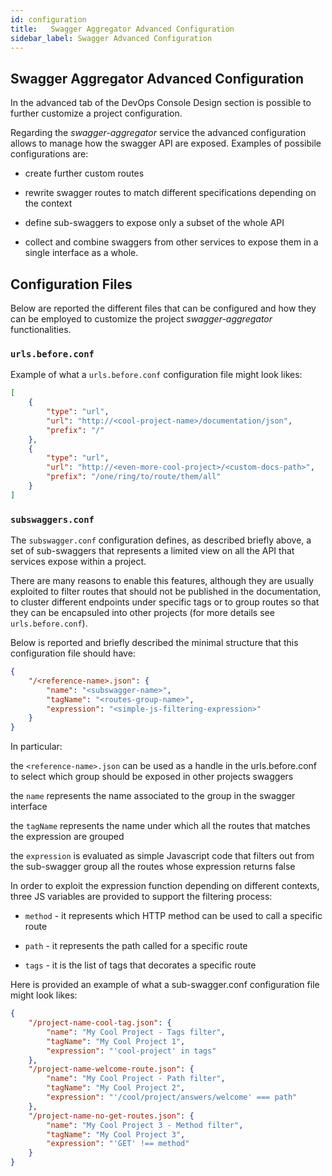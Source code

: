 ```yaml
---
id: configuration
title:   Swagger Aggregator Advanced Configuration
sidebar_label: Swagger Advanced Configuration
---
```

## Swagger Aggregator Advanced Configuration

In the advanced tab of the DevOps Console Design section is possible to further customize a project configuration.

Regarding the _swagger-aggregator_ service the advanced configuration allows to manage how the swagger API are exposed. Examples of possibile configurations are:

- create further custom routes

- rewrite swagger routes to match different specifications depending on the context

- define sub-swaggers to expose only a subset of the whole API

- collect and combine swaggers from other services to expose them in a single interface as a whole.

## Configuration Files

Below are reported the different files that can be configured and how they can be employed to customize the project _swagger-aggregator_ functionalities.

### `urls.before.conf`

Example of what a `urls.before.conf` configuration file might look likes:

```json
[
    {
        "type": "url",
        "url": "http://<cool-project-name>/documentation/json",
        "prefix": "/"
    },
    {
        "type": "url",
        "url": "http://<even-more-cool-project>/<custom-docs-path>",
        "prefix": "/one/ring/to/route/them/all"
    }
]
```

### `subswaggers.conf`

The `subswagger.conf` configuration defines, as described briefly above, a set of sub-swaggers that represents a limited view on all the API that services expose within a project.

There are many reasons to enable this features, although they are usually exploited to filter routes that should not be published in the documentation, to cluster different endpoints under specific tags or to group routes so that they can be encapsuled into other projects (for more details see `urls.before.conf`).

Below is reported and briefly described the minimal structure that this configuration file should have:

```json
{
    "/<reference-name>.json": {
        "name": "<subswagger-name>",
        "tagName": "<routes-group-name>",
        "expression": "<simple-js-filtering-expression>"
    }
}
```

In particular:

the `<reference-name>.json` can be used as a handle in the urls.before.conf to select which group should be exposed in other projects swaggers

the `name` represents the name associated to the group in the swagger interface

the `tagName` represents the name under which all the routes that matches the expression are grouped

the `expression` is evaluated as simple Javascript code that filters out from the sub-swagger group all the routes whose expression returns false

In order to exploit the expression function depending on different contexts, three JS variables are provided to support the filtering process:

- `method` - it represents which HTTP method can be used to call a specific route

- `path` - it represents the path called for a specific route

- `tags` - it is the list of tags that decorates a specific route

Here is provided an example of what a sub-swagger.conf configuration file might look likes:

```json
{
    "/project-name-cool-tag.json": {
        "name": "My Cool Project - Tags filter",
        "tagName": "My Cool Project 1",
        "expression": "'cool-project' in tags"
    },
    "/project-name-welcome-route.json": {
        "name": "My Cool Project - Path filter",
        "tagName": "My Cool Project 2",
        "expression": "'/cool/project/answers/welcome' === path"
    },
    "/project-name-no-get-routes.json": {
        "name": "My Cool Project 3 - Method filter",
        "tagName": "My Cool Project 3",
        "expression": "'GET' !== method"
    }
}
```
